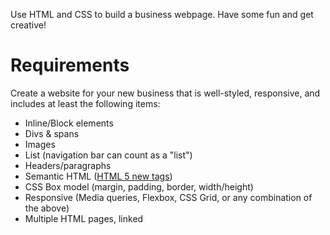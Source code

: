 
Use HTML and CSS to build a business webpage. Have some fun and get creative!

# Requirements

Create a website for your new business that is well-styled, responsive, and includes at least the following items:

- Inline/Block elements
- Divs & spans
- Images
- List (navigation bar can count as a "list")
- Headers/paragraphs
- Semantic HTML ([HTML 5 new tags](http://www.w3schools.com/html/html5_new_elements.asp))
- CSS Box model (margin, padding, border, width/height)
- Responsive (Media queries, Flexbox, CSS Grid, or any combination of the above)
- Multiple HTML pages, linked